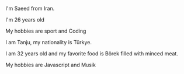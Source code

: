 I'm Saeed from Iran. 

I'm 26 years old 

My hobbies are sport and Coding 



I am Tanju, my nationality is Türkye.

I am 32 years old and my favorite food is Börek filled with minced meat.

My hobbies are Javascript and Musik 

